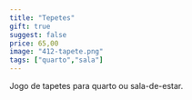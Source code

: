 ```yaml
---
title: "Tepetes"
gift: true
suggest: false
price: 65,00
image: "412-tapete.png"
tags: ["quarto","sala"]
---
```


Jogo de tapetes para quarto ou sala-de-estar.
